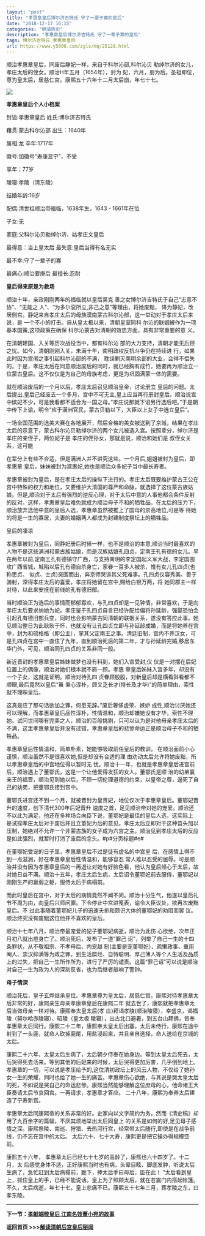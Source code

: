```yaml
---
layout: "post"
title: "孝惠章皇后博尔济吉特氏 守了一辈子寡的皇后"
date: "2018-12-17 16:15"
categories: "明清历史"
description: "孝惠章皇后博尔济吉特氏 守了一辈子寡的皇后"
tags: 博尔济吉特氏 孝惠章皇后
url: https://www.y5000.com/zgls/mq/25128.html
---
```






顺治孝惠章皇后，同废后静妃一样，来自于科尔沁部,科尔沁贝 勒绰尔济的女儿，孝庄太后的侄女。顺治H年五月（1654年），封为
妃，六月，册为后。圣祖即位，尊为皇太后，居慈仁宫。康熙五十六年十二月太后崩，年七十七。

![](https://img.y5000.com/uploads/allimg/170822/8-1FR211212G31.jpg)

**孝惠章皇后个人小档案**

封谥:孝惠章皇后 姓氏:博尔济吉特氏

藉贯:蒙古科尔沁部 出生：1640年

属相:龙 卒年:1717年

徽号:加徽号"寿康显宁”，不受

享年：77岁

陵寝:孝陵（清东陵）

结婚年龄:16岁

配偶:清世祖顺治帝福临，1638年生，1643 - 1661年在位

子女:无

家庭:父科尔沁贝勒绰尔济、姑孝庄文皇后

最得意：当上皇太后 最失意:皇后当得有名无实

最不幸:守了一辈子的寡

最痛心:顺治要庚后 最擅长:忍耐

**皇后得来原是为救场**

顺治十年，亲政刚刚两年的福临就以皇后吴克 善之女博尔济吉特氏于自己“志意不协”、“无能之 人”、“为多尔衮所立,非己之意”等理由，将她废黜，
降为静妃，改居侧宫。静妃来自孝庄太后的母族漠南蒙古科尔沁部，这一举动对于孝庄太后来说，是 一个不小的打击。自从皇太极以来，清朝皇室同科
尔沁的联姻被作为一项基本国策,这项政策在确保 科尔沁蒙古对清朝的效忠方面，具有非常重要的意 义。

在清朝建国、入关等历次战役当中，都有科尔沁 部的大力支持，清朝才能无后顾之忧。如今，清朝刚刚入关，未满十年，南明政权反抗斗争仍在持续进
行，如果此时因为宫闱之事引起科尔沁部的不满，
耽误剿灭南明余部的大业，会得不偿失的。于是，孝庄太后在同意顺治废后的同时，就已经胸有成竹，她要再为顺治立一位蒙古皇后。这不仅仅是为自己的母族考虑，更是为巩固满蒙一体的需要。

就在顺治废后的一个月以后，孝庄太后召见顺治皇帝，讨论册立
皇后的问题。太后提出,皇后己经废去一个多月，宫中不可无主,皇上应当再行册封皇后。顺治说宫中嫔妃不少，可是我看都不适合为一国之母。”孝庄说那就下诏另行选后吧。”于是朝中传下上谕，明令“应于满洲官民，蒙古贝勒以下，大臣以上女子中选立皇后”。

一场全国范围的选美大赛在各地展开，然后合格的美女被送到了京城，结果在孝庄太后的示意下，蒙古科尔沁贝勒绰尔济的两个女儿被选入宫。按照辈分，绰尔济是孝庄的亲侄子，两位妃子是
孝庄的侄孙女，那就是说，顺治和她们是 叔侄女关系，这可能

在辈分上有些不合适，但是满洲人并不讲究这些。一个月后,姐姐被封为皇后，即孝惠章 皇后，妹妹被封为淑惠妃,她也是顺治众多妃子当中最长寿者。

孝惠章被封为皇后，是在孝庄太后的操纵下进行的。孝庄太后既要维护蒙古王公在宫中特殊的权力和地位，又要维护大清国的尊严和命脉，就选择了这位蒙古族姑娘。但是,顺治对于太后有强烈的逆反心理，对于太后中意的人事他都会条件反射的反对。这样，孝惠章皇后难免就成为顺治母子不和的牺牲品。在太后的压力下，顺治放弃选他中意的皇后人选，孝惠章虽然被推上了国母的崇高地位,可是等
待她的将是一生的寡居，夫妻的婚姻两人都成为封建制度祭坛上的牺牲品。

皇后的凄凉

孝惠章被封为皇后，同静妃册后时候一样，也不是顺治的本意,顺治当时最喜欢的人物不是这些满洲和蒙古族姑娘，而是汉族姑娘孔四贞，定南王孔有德的女儿。早在两年以前,定南王孔有德镇守广西，与支持南明的李定国起义军大战，李定国围攻广西省城，城陷以后孔有德自杀身亡，家眷一百多人被杀，惟有女儿孔四贞(也称思贞、
似贞、士贞)突围而出，奔京师哭诉其父死难事。孔四贞仪容秀美、善于骑射，深得孝庄太后的喜爱，孝庄将她留在宫中,赐给白银万两，将
她同郡主一样对待，以此来安抚在前线的孔有德旧部。

当时顺治正为选后的事情而郁郁寡欢，与孔四贞却是一见钟情，非常喜欢，于是向孝庄太后要求纳她为妃。孝庄鉴于孔四贞自言已经许配给偏将孙延龄，强娶恐怕会引起孔有德旧部兵变，同时也会影响蒙古同清朝的联姻关系，遂没有答应此事。她见顺治整日为此耿耿于怀，也就没有让孔四贞立即与孙延龄成婚，而是将她养在宫中，封为和硕格格（即公主），掌其父定南王之事。清廷旧制，宫内不养汉女，可是孔四贞在宫中一直住了九年，直到顺治死后的第二年，才与孙延龄完婚,移居东华门外，可见，顺治同孔四贞的关系非同一般。

新近晋封的孝惠章皇后姊妹做梦也没有料到，她们入宫受封,仅 仅是一对摆在后妃位置上的偶像，顺治对她们根本就不屑一顾。孝惠
章皇后姊妹入宫多年，却没有一个子女，这就是证明。顺治对待孔四 贞眷顾殷殷，对新皇后却是横看斜看都不顺眼,最后竟然以皇后“虽
秉心淳朴，顾又乏长才(特长及才华)”的简单理由，索性就不理睬皇后。

这真是应了那句话欲加之罪，何患无辞。”废后奢侈虚荣、嫉妒
成性,顺治讨厌她还可以理解，而孝惠章皇后品性淳朴，性情温和，顺治却嫌她没有才华，索性不理她。试问世间哪有完美之人，顺治的百般挑剔，只可以认为是对他母亲孝庄太后的不满，这里孝惠章皇后并没有过错，孝惠章皇后的悲惨命运正是顺治母子不和的牺牲品。

孝惠章皇后性情温和，简单朴素，她能够吸取前任皇后的教训， 在顺治面前小心谨慎，顺治虽然不是很喜欢她,但是却没有合适的理
由劝动太后允许将她废黜，所以孝惠章皇后的中宫地位得以暂时无
忧。顺治十一年，也就是孝惠章皇后进宫前后，顺治遇上了董鄂氏，这是一个让他爱得发狂的女人。董鄂氏是顺
治的幼弟襄亲王的福晋，顺治见到她以后，不顾一切伦理道德的约束，以皇帝之尊，逼死了自己的幼弟，把董鄂氏接到宫中。

董鄂氏进宫还不到一个月，就被晋封为皇贵妃，地位仅次于孝惠章皇后。董鄂妃晋升的速度，创下清代300年后妃晋升
速度之首，足见顺治帝对她的宠爱。顺治还不以此为满足，他还在多种场合向臣下说，董鄂妃是最佳的皇后人选，这实际上
是试探孝庄太后对于废后并且立董妃为后的意见。孝庄太后立即对于这种苗头加以压制，她绝对不允许一个非蒙古族的女子成为六宫之主。顺治见到孝庄太后的反应是如此强烈，就暂时打消了废后的念头。#p#分页标题#e#

在董鄂妃受宠的日子里，孝惠章皇后不过是徒有虚名的中宫皇 后，在感情上得不到一点滋润，好在孝惠章皇后性情温和，能够容忍
常人难以忍受的屈辱。可是顺治并没有因为孝惠章皇后的一再退让对她有好脸色看，他认为皇后倾心于太后，故对她日益不满。顺治十五年，孝庄太后生病，太后诏令董鄂妃前去服侍，董鄂妃以刚刚生产的羸弱之躯，服侍太后于病榻前。

而此时皇后在宫中，对于太后的病情竟然不闻不问。顺治十分生气，他遂以皇后礼节不周为由，向皇后兴师问罪。下令停止中宫进笺表，谕令大臣议处，欲再次废黜皇后。不
过此事随着董鄂妃儿子的迅速夭折和颇识大体的董鄂妃的劝阻而罢 议。顺治终究没有废黜这位他并不喜欢的皇后。

顺治十七年八月，顺治帝最宠爱的妃子董鄂妃病逝，顺治为此伤 心欲绝，次年正月初八就出痘身亡了。顺治死后，发布了一道“罪己
诏”，列举了自己一生的十四条罪状，从不敬祖宗、不孝母后、内宠越
制(主要是宠董鄂妃）、疏懒政事、重用阉人、崇汉抑满等为政之罪，到生活糜烂、自恃聪明、厚己薄人等个人生活及品质上的过失，把自己一生所作所为，进行了严厉的谴责。这篇“罪己诏”可以说是顺治对自己一生为政为人的深刻反省，也为后继者敲响了警钟。

**母子情深**

顺治死后，皇子玄烨继承皇位。孝惠章尊为皇太后，居慈仁宫。康熙对待孝惠章太后非常的好，康熙亲生母亲孝康章皇后在康熙二年
就去世了，康熙就把孝惠章太后当做母亲一样对待。康熙奉太皇太后(孝 庄)拜谒孝陵(顺治陵寝），幸盛京，谒福陵（努尔哈赤陵寝）、昭陵（皇太极
陵寝），出古北口避暑，到五台山拜佛，皆奉孝惠章太后同行。康熙二十二年，康熙奉太皇太后出塞，太后未侍行，康熙在途中射到了一头鹿，就命人砍掉鹿尾，用盐浸起来，并且亲自选择，命人送给在京城的太后。

康熙二十六年，太皇太后生病了，太后朝夕侍奉在她身边。等到太皇太后死去，太后哭得死去活来。等到其他的后妃来的时候，太后哭得更加厉害，几乎倒到地上。孝惠章的一切，可以说是孝庄给予的,这位清初政坛上的风云人物，不仅给了她孙女一生的荣耀，同时也给了她一生的痛苦。孝惠章伤心欲绝，与其说是哭太皇太后的死，不如说是哭自己的命运悲惨。康熙当然能够理解这位庶母的心，他命诸王大臣奏请太后节哀回宫。一再请求，孝惠章才答应。
二十八年，康熙为奉养太后建造了宁寿新宫。

孝惠章太后同康熙帝的关系非常的好。史家向以文字简约为务，然而《清史稿》却用了九百余字的篇幅，不厌其烦地举出太后同皇上
的关系是如何的好,足见母子感情之深。康熙祭陵、南巡、狩猎、去热河行宫，经常带太后随行,即使是在战争前线，仍不忘在宫中的太后。
太后六十、七十大寿，康熙更是把它操办得规模空前。

康熙五十六年， 孝惠章太后已经七十七岁的高龄了，康熙也六十四岁了。十二月，太
后感觉身体不适，正好康熙当时也有病，头晕目眩、脚底发肿，听说太后生病了，急忙赶到太后病榻前，跪下，捧太后手曰母后，臣在此！
”太后看到皇上，抓住皇上的手，已经不能说话。皇上为了照顾太后，就在苍震门内搭起帐篷。不久，太后病逝，年七十七。皇上悲痛不已。康熙五十七年三月，葬孝陵之东，曰孝东陵。

* * *

**下一节：[孝献端敬皇后 江南名妓董小宛的故事](https://www.y5000.com/zgls/mq/25131.html)**

**返回首页 >>>[解读清朝后宫皇后秘闻](https://www.y5000.com/zgls/mq/25183.html)**
